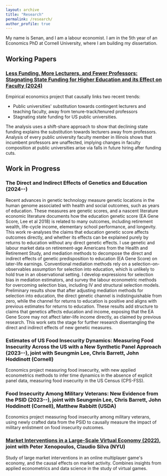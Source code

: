 ```yaml
---
layout: archive
title: "Research"
permalink: /research/
author_profile: true
---
```


My name is Senan, and I am a labour economist.
I am in the 5th year of an Economics PhD at Cornell University, where I am building my dissertation.

## Working Papers

### [Less Funding, More Lecturers, and Fewer Professors: Stagnating State Funding for Higher Education and its Effect on Faculty (2024)](https://github.com/shoganhennessy/state-funding-faculty/blob/main/state-funding-faculty-2024.pdf)

Empirical economics project that causally links two recent trends:

- Public universities' substitution towards contingent lecturers and teaching faculty, away from tenure-track/tenured professors
- Stagnating state funding for US public universities.

The analysis uses a shift-share approach to show that declining state funding explains the substitution towards lecturers away from professors.
Analysis of every public university faculty member in Illinois shows that incumbent professors are unaffected, implying changes in faculty composition at public universities arise via falls in future hiring after funding cuts.

## Work in Progress

### The Direct and Indirect Effects of Genetics and Education (2024--)

Recent advances in genetic technology measure genetic locations in the human genome associated with health and social outcomes, such as years of education.
These measures are genetic scores, and a nascent literature economic literature documents how the education genetic score (EA Gene Score, Lee et al 2018) is related to many outcomes, including retirement wealth, life-cycle income, elementary school performance, and longevity.
This work re-analyses the claims that education genetic score affects outcomes directly, and whether its effects can be explained purely by returns to education without any direct genetic effects.
I use genetic and labour market data on retirement-age Americans from the Health and Retirement Study, and mediation methods to decompose the direct and indirect effects of genetic predisposition to education (EA Gene Score) on later-life earnings.
Conventional mediation methods rely on a selection-on-observables assumption for selection into education, which is unlikely to hold true in an observational setting.
I develop expressions for selection bias in mediation estimators, and survey the labour econometric methods for overcoming selection bias, including IV and structural selection models.
Preliminary results show that after adjusting mediation methods for selection into education, the direct genetic channel is indistinguishable from zero, while the channel for returns to education is positive and aligns with previous estimates for returns to education.
These results add structure to claims that genetics affects education and income, exposing that the EA Gene Score may not affect later-life income directly, as claimed by previous research.
This work sets the stage for further research disentangling the direct and indirect effects of new genetic measures.

### Estimates of US Food Insecurity Dynamics: Measuring Food Insecurity Across the US with a New Synthetic Panel Approach (2023--), joint with Seungmin Lee, Chris Barrett, John Hoddinott (Cornell)

Economics project measuring food insecurity, with new applied econometrics methods to infer time dynamics in the absence of explicit panel data, measuring food insecurity in the US Census (CPS-FSS).

### Food Insecurity Among Military Veterans: New Evidence from the PSID (2023--), joint with Seungmin Lee, Chris Barrett, John Hoddinott (Cornell), Matthew Rabbitt (USDA)

Economics project measuring food insecurity among military veterans, using newly crafted data from the PSID to causally measure the impact of military enlistment on food insecurity outcomes.

### [Market Interventions in a Large-Scale Virtual Economy (2022),](https://doi.org/10.48550/arXiv.2210.07970) joint with Peter Xenopoulos, Claudio Silva (NYU)

Study of large market interventions in an online multiplayer game's economy, and the causal effects on market activity.
Combines insights from applied econometrics and data science in the study of virtual games.
